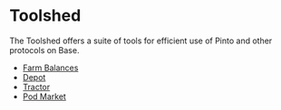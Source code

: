 # Toolshed

The Toolshed offers a suite of tools for efficient use of Pinto and other protocols on Base.

* [Farm Balances](farm-balances.md)
* [Depot](depot.md)
* [Tractor](tractor.md)
* [Pod Market](pod-market.md)
